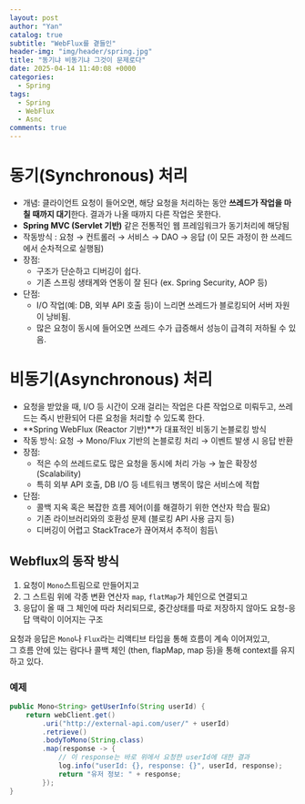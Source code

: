 ```yaml
---
layout: post
author: "Yan"
catalog: true
subtitle: "WebFlux를 곁들인"
header-img: "img/header/spring.jpg"
title: "동기냐 비동기냐 그것이 문제로다"
date: 2025-04-14 11:40:08 +0000
categories:
  - Spring
tags:
  - Spring
  - WebFlux
  - Asnc
comments: true
---
```


# 동기(Synchronous) 처리

- 개념: 클라이언트 요청이 들어오면, 해당 요청을 처리하는 동안 **쓰레드가 작업을 마칠 때까지 대기**한다. 결과가 나올 때까지 다른 작업은 못한다.
- **Spring MVC (Servlet 기반)** 같은 전통적인 웹 프레임워크가 동기처리에 해당됨
- 작동방식 : 요청 → 컨트롤러 → 서비스 → DAO → 응답 (이 모든 과정이 한 쓰레드에서 순차적으로 실행됨)
- 장점:
  - 구조가 단순하고 디버깅이 쉽다.
  - 기존 스프링 생태계와 연동이 잘 된다 (ex. Spring Security, AOP 등)
- 단점:
  - I/O 작업(예: DB, 외부 API 호출 등)이 느리면 쓰레드가 블로킹되어 서버 자원이 낭비됨.
  - 많은 요청이 동시에 들어오면 쓰레드 수가 급증해서 성능이 급격히 저하될 수 있음.
 
# 비동기(Asynchronous) 처리

- 요청을 받았을 때, I/O 등 시간이 오래 걸리는 작업은 다른 작업으로 미뤄두고, 쓰레드는 즉시 반환되어 다른 요청을 처리할 수 있도록 한다.
- **Spring WebFlux (Reactor 기반)**가 대표적인 비동기 논블로킹 방식
- 작동 방식: 요청 → Mono/Flux 기반의 논블로킹 처리 → 이벤트 발생 시 응답 반환
- 장점:
  - 적은 수의 쓰레드로도 많은 요청을 동시에 처리 가능 → 높은 확장성(Scalability)
  - 특히 외부 API 호출, DB I/O 등 네트워크 병목이 많은 서비스에 적합
- 단점:
  - 콜백 지옥 혹은 복잡한 흐름 제어(이를 해결하기 위한 연산자 학습 필요)
  - 기존 라이브러리와의 호환성 문제 (블로킹 API 사용 금지 등)
  - 디버깅이 어렵고 StackTrace가 끊어져서 추적이 힘듬\

## Webflux의 동작 방식

1. 요청이 `Mono`스트림으로 만들어지고
2. 그 스트림 위에 각종 변환 연산자 `map`, `flatMap`가 체인으로 연결되고
3. 응답이 올 때 그 체인에 따라 처리되므로, 중간상태를 따로 저장하지 않아도 요청-응답 맥락이 이어지는 구조


요청과 응답은 `Mono`나 `Flux`라는 리액티브 타입을 통해 흐름이 계속 이어져있고,  
그 흐름 안에 있는 람다나 콜백 체인 (then, flapMap, map 등)을 통해 context를 유지하고 있다.

### 예제

```java
public Mono<String> getUserInfo(String userId) {
    return webClient.get()
        .uri("http://external-api.com/user/" + userId)
        .retrieve()
        .bodyToMono(String.class)
        .map(response -> {
            // 이 response는 바로 위에서 요청한 userId에 대한 결과
            log.info("userId: {}, response: {}", userId, response);
            return "유저 정보: " + response;
        });
}
```
